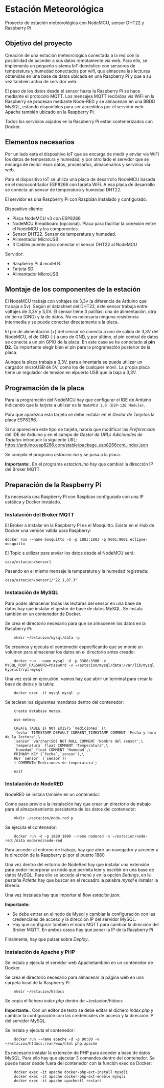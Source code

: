 # Estación Meteorológica

Proyecto de estación meteorológica con NodeMCU, sensor DHT22 y Raspberry Pi

## Objetivo del proyecto

Creación de una estación meteorológica conectada a la red con la posibilidad de acceder a sus datos remotamente vía web. Para ello, se implementa un pequeño sistema IoT doméstico con sensores de temperatura y humedad conectados por wifi, que almacena las lecturas obtenidas en una base de datos ubicada en una Raspberry Pi y que a su vez también actúa de servidor web.

El paso de los datos desde el sensor hasta la Raspberry Pi se hace mediante el protocolo MQTT. Los mensajes MQTT recibidos vía WiFi en la Raspberry se procesan mediante Node-RED y se almacenan en una BBDD MySQL, estando disponibles para ser accedidos por el servidor web Apache también ubicado en la Raspberry Pi.

Todos los servicios aojados en la Raspberry Pi están contenerizados con Docker.

## Elementos necesarios

Por un lado está el dispositivo IoT que se encarga de medir y enviar vía WiFi los datos de temperatura y humedad; y por otro lado el servidor que se encarga de recibir esos datos, procesarlos, almacenarlos y servirlos vía web.

Para el dispositivo IoT se utiliza una placa de desarrollo NodeMCU basada en el microcontrlador ESP8266 con tarjeta WiFi. A esa placa de desarrollo se conecta un sensor de temperatura y humedad DHT22.

El servidor es una Raspberry Pi con Raspbian instalado y configurado.

Dispositivo cliente:
- Placa NodeMCU v3 con ESP8266
- NodeMCU Breadboard (opcional). Placa para facilitar la conexión entre el NodeMCU y los componentes.
- Sensor DHT22. Sensor de temperatura y humedad.
- Alimentador MicroUSB.
- 3 Cables puente para conectar el sensor DHT22 al NodeMCU

Servidor:
- Raspberry Pi 4 model B.
- Tarjeta SD.
- Alimentador MicroUSB.

## Montaje de los componentes de la estación

El NodeMCU trabaja con voltajes de 3,3v (a diferencia de Arduino que trabaja a 5v). Según el datasheet del DHT22, este sensor trabaja entre voltajes de 3,3V y 5,5V. El sensor tiene 3 patillas: una de alimentación, otra de tierra (GND) y la de datos. No es necesaria ninguna resistencia intermedia y se puede conectar directamente a la placa.

El pin de alimentación (+) del sensor se conecta a uno de salida de 3,3V del NodeMCU, el de GND (-) a uno de GND, y por último, el pin central de datos se conecta a un pin GPIO de la placa. En este caso se ha conectado al **pin D2**. Es importante elegir bien el pin para la programación posterior de la placa.

Aunque la placa trabaja a 3,3V, para alimentarla se puede utilizar un cargador microUSB de 5V, como los de cualquier móvil. La propia placa tiene un regulador de tensión en elpuerto USB que la baja a 3,3V.

## Programación de la placa

Para la programción del NodeMCU hay que configurar el IDE de Arduino indicando que la tarjeta a utilizar es la `NodeMCU 1.0 (ESP-12E Module)`.

Para que aparezca esta tarjeta se debe instalar en el *Gestor de Tarjetas* la placa ESP8266.

Si no apareciera este tipo de tarjeta, habría que modificar las *Preferencias* del IDE de Arduino y en el campo de *Gestor de URLs Adicionales de Tarjetas* introducir la siguiente URL: <https://arduino.esp8266.com/stable/package_esp8266com_index.json>

Se compila el programa *estacion.ino* y se pasa a la placa.

**Importante:**. En el programa *estacion.ino* hay que cambiar la dirección IP del Broker MQTT.

## Preparación de la Raspberry Pi

Es necesaria una Raspberry Pi con Raspbian configurado con una IP estática y Docker instalado.

### Instalación del Broker MQTT

El Broker a instalar en la Raspberry Pi es el Mosquitto. Existe en el Hub de Docker una versión válida para Raspberry:

    docker run --name mosquitto -d -p 1883:1883 -p 9001:9001 eclipse-mosquitto

El Topic a utilizar para enviar los datos desde el NodeMCU será:

    casa/estacion/sensor1

Pasando en el mismo mensaje la temperatura y la humedad registrada:

    casa/estacion/sensor1/"22.1,87.3"

### Instalación de MySQL

Para poder almacenar todas las lecturas del sensor en una base de datos,hay que instalar el gestor de base de datos MySQL. Se instala también en un contenedor de Docker.

Se crea el directorio necesario para que se almacenen los datos en la Raspberry Pi:

        mkdir ~/estacion/mysql/data -p

Se creamos y ejecuta el contenedor especificando que se monte un volumen para almacenar los datos en el directorio antes creado:

        docker run --name mysql -d -p 3306:3306 -e MYSQL_ROOT_PASSWORD=P@ssw0rd -v ~/estacion/mysql/data:/var/lib/mysql hypriot/rpi-mysql

Una vez está en ejecución, vamos hay que abrir un terminal para crear la base de datos y la tabla:

        docker exec -it mysql mysql -p

Se teclean los siguientes mandatos dentro del contenedor:

        create database meteo;

        use meteo;

        CREATE TABLE IF NOT EXISTS `mediciones` (\
        `fecha` TIMESTAMP DEFAULT CURRENT_TIMESTAMP COMMENT 'Fecha y hora de la lectura',\
        `sensor` varchar(50) NOT NULL COMMENT 'Nombre del sensor',\
        `temperatura` float COMMENT 'Temperatura',\
        `humedad` float COMMENT 'Humedad',\
        PRIMARY KEY (`fecha`,`sensor`),\
        KEY `sensor` (`sensor`)\
        ) COMMENT='Mediciones de temperatura';

        exit


### Instalación de NodeRED

NodeRED se instala también en un contenedor.

Como paso previo a la instalación hay que crear un directorio de trabajo para el almacenamiento persistente de los datos del contenedor:

        mkdir ~/estacion/node-red p

Se ejecuta el contenedor:

        docker run -d -p 1880:1880 --name nodered -v ~/estacion/node-red:/data nodered/node-red

Para acceder al entorno de trabajo, hay que abrir un navegador y acceder a la dirección de la Raspberry pi por el puerto 1880

Una vez dentro del entorno de NodeRed hay que instalar una extensión para poder incorporar un nodo que permita leer y escribir en una base de datos MySQL. Para ello se accede al menú y en la opción *Settings*, en la pestaña *Palette* hay que buscar en el recuadro la palabra *mysql* e instalar la librería.

Una vez instalada hay que importar el flow *estacion.json*.

**Importante:**
- Se debe entrar en el nodo de Mysql y cambiar la configuración con las credenciales de acceso y la dirección IP del servidor MySQL.
- Hay que configurar también el nodo MQTT para cambiar la dirección del Broker MQTT. En ambos casos hay que poner la IP de la Raspberry Pi

Finalmente, hay que pulsar sobre *Deploy*.

### Instalación de Apache y PHP

Se instala y ejecuta el servidor web Apachetambién en un contenedor de Docker.

Se crea el directorio necesario para almacenar la página web en una carpeta local de la Raspberry Pi.

        mkdir ~/estacion/htdocs

Se copia el fichero *index.php* dentro de ~/estacion/htdocs


**Importante:**. Con un editor de texto se debe editar el dichero *index.php* y cambiar la configuración con las credenciales de acceso y la dirección IP del servidor MySQL.

Se instala y ejecuta el contenedor:

        docker run --name apache -d -p 80:80 -v ~/estacion/htdocs:/var/www/html php:apache

Es necesario instalar la extensión de PHP para acceder a base de datos MySQL. Para ello hay que ejecutar 3 comandos dentro del contenedor. Se puede hacer desde fuera del contenedor con la función exec de Docker:

        docker exec -it apache docker-php-ext-install mysqli
        docker exec -it apache docker-php-ext-enable mysqli
        docker exec -it apache apachectl restart

